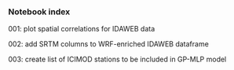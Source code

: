 ### Notebook index

001: plot spatial correlations for IDAWEB data

002: add SRTM columns to WRF-enriched IDAWEB dataframe

003: create list of ICIMOD stations to be included in GP-MLP model